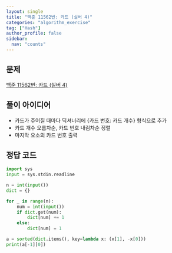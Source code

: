 ```yaml
---
layout: single
title: "백준 11562번: 카드 (실버 4)"
categories: "algorithm_exercise"
tag: ["Hash"]
author_profile: false
sidebar:
  nav: "counts"
---
```


## 문제

[백준 11562번: 카드 (실버 4)](https://www.acmicpc.net/problem/11562)

## 풀이 아이디어

- 카드가 주어질 때마다 딕셔너리에 {카드 번호: 카드 개수} 형식으로 추가
- 카드 개수 오름차순, 카드 번호 내림차순 정렬
- 마지막 요소의 카드 번호 출력

## 정답 코드

```python
import sys
input = sys.stdin.readline

n = int(input())
dict = {}

for _ in range(n):
    num = int(input())
    if dict.get(num):
        dict[num] += 1
    else:
        dict[num] = 1

a = sorted(dict.items(), key=lambda x: (x[1], -x[0]))
print(a[-1][0])
```
